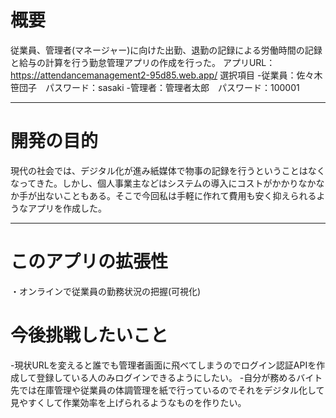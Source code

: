 # 概要
従業員、管理者(マネージャー)に向けた出勤、退勤の記録による労働時間の記録と給与の計算を行う勤怠管理アプリの作成を行った。
アプリURL：https://attendancemanagement2-95d85.web.app/
選択項目
-従業員：佐々木笹団子　パスワード：sasaki
-管理者：管理者太郎　パスワード：100001

------

# 開発の目的
現代の社会では、デジタル化が進み紙媒体で物事の記録を行うということはなくなってきた。しかし、個人事業主などはシステムの導入にコストがかかりなかなか手が出ないこともある。そこで今回私は手軽に作れて費用も安く抑えられるようなアプリを作成した。

----

# このアプリの拡張性
・オンラインで従業員の勤務状況の把握(可視化)

# 今後挑戦したいこと
-現状URLを変えると誰でも管理者画面に飛べてしまうのでログイン認証APIを作成して登録している人のみログインできるようにしたい。
-自分が務めるバイト先では在庫管理や従業員の体調管理を紙で行っているのでそれをデジタル化して見やすくして作業効率を上げられるようなものを作りたい。
